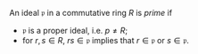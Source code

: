 An ideal $\mathfrak{p}$ in a commutative ring $R$ is *prime* if

* $\mathfrak{p}$ is a proper ideal, i.e. $p \neq R$;
* for $r, s \in R$, $rs \in \mathfrak{p}$ implies that $r \in \mathfrak{p}$ or $s \in \mathfrak{p}$.
